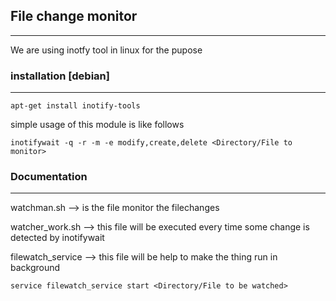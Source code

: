 
## File change monitor
--------------

We are using inotfy tool in linux for the pupose

### installation [debian]
-------------

    apt-get install inotify-tools

simple usage of this module is like follows

    inotifywait -q -r -m -e modify,create,delete <Directory/File to monitor>

### Documentation
----------------
watchman.sh --> is the file monitor the filechanges

watcher_work.sh --> this file will be executed every time some change is detected by inotifywait

filewatch_service --> this file will be help to make the thing run in background

    service filewatch_service start <Directory/File to be watched>

